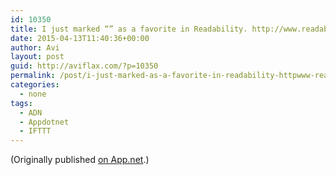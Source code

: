 ```yaml
---
id: 10350
title: I just marked “” as a favorite in Readability. http://www.readability.com/articles/dktwxp6v
date: 2015-04-13T11:40:36+00:00
author: Avi
layout: post
guid: http://aviflax.com/?p=10350
permalink: /post/i-just-marked-as-a-favorite-in-readability-httpwww-readability-comarticlesdktwxp6v/
categories:
  - none
tags:
  - ADN
  - Appdotnet
  - IFTTT
---
```

(Originally published [on App.net](http://alpha.app.net/aviflax/post/57518972).)